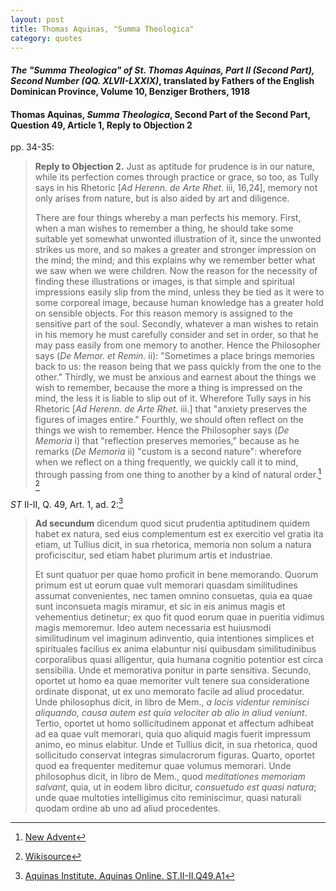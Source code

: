 ```yaml
---
layout: post
title: Thomas Aquinas, "Summa Theologica"
category: quotes
---
```


#### *The "Summa Theologica" of St. Thomas Aquinas, Part II (Second Part), Second Number (QQ. XLVII-LXXIX)*, translated by Fathers of the English Dominican Province, Volume 10, Benziger Brothers, 1918

#### Thomas Aquinas, *Summa Theologica*, Second Part of the Second Part, Question 49, Article 1, Reply to Objection 2

pp. 34-35:

> **Reply to Objection 2.** Just as aptitude for prudence is in our nature, while its perfection comes through practice or grace, so too, as Tully says in his Rhetoric \[*Ad Herenn. de Arte Rhet.* iii, 16,24\], memory not only arises from nature, but is also aided by art and diligence.
>
> There are four things whereby a man perfects his memory. First, when a man wishes to remember a thing, he should take some suitable yet somewhat unwonted illustration of it, since the unwonted strikes us more, and so makes a greater and stronger impression on the mind; the mind; and this explains why we remember better what we saw when we were children. Now the reason for the necessity of finding these illustrations or images, is that simple and spiritual impressions easily slip from the mind, unless they be tied as it were to some corporeal image, because human knowledge has a greater hold on sensible objects. For this reason memory is assigned to the sensitive part of the soul. Secondly, whatever a man wishes to retain in his memory he must carefully consider and set in order, so that he may pass easily from one memory to another. Hence the Philosopher says (*De Memor. et Remin.* ii): "Sometimes a place brings memories back to us: the reason being that we pass quickly from the one to the other." Thirdly, we must be anxious and earnest about the things we wish to remember, because the more a thing is impressed on the mind, the less it is liable to slip out of it. Wherefore Tully says in his Rhetoric \[*Ad Herenn. de Arte Rhet.* iii.\] that "anxiety preserves the figures of images entire." Fourthly, we should often reflect on the things we wish to remember. Hence the Philosopher says (*De Memoria* i) that "reflection preserves memories," because as he remarks (*De Memoria* ii) "custom is a second nature": wherefore when we reflect on a thing frequently, we quickly call it to mind, through passing from one thing to another by a kind of natural order.[^2] [^3]

[^2]: [New Advent](https://www.newadvent.org/summa/3049.htm)

[^3]: [Wikisource](https://en.wikisource.org/wiki/Summa_Theologiae)

*ST* II-II, Q. 49, Art. 1, ad. 2:[^4]

> **Ad secundum** dicendum quod sicut prudentia aptitudinem quidem habet ex natura, sed eius complementum est ex exercitio vel gratia ita etiam, ut Tullius dicit, in sua rhetorica, memoria non solum a natura proficiscitur, sed etiam habet plurimum artis et industriae.
>
> Et sunt quatuor per quae homo proficit in bene memorando. Quorum primum est ut eorum quae vult memorari quasdam similitudines assumat convenientes, nec tamen omnino consuetas, quia ea quae sunt inconsueta magis miramur, et sic in eis animus magis et vehementius detinetur; ex quo fit quod eorum quae in pueritia vidimus magis memoremur. Ideo autem necessaria est huiusmodi similitudinum vel imaginum adinventio, quia intentiones simplices et spirituales facilius ex anima elabuntur nisi quibusdam similitudinibus corporalibus quasi alligentur, quia humana cognitio potentior est circa sensibilia. Unde et memorativa ponitur in parte sensitiva. Secundo, oportet ut homo ea quae memoriter vult tenere sua consideratione ordinate disponat, ut ex uno memorato facile ad aliud procedatur. Unde philosophus dicit, in libro de Mem., *a locis videntur reminisci aliquando, causa autem est quia velociter ab alio in aliud veniunt*. Tertio, oportet ut homo sollicitudinem apponat et affectum adhibeat ad ea quae vult memorari, quia quo aliquid magis fuerit impressum animo, eo minus elabitur. Unde et Tullius dicit, in sua rhetorica, quod sollicitudo conservat integras simulacrorum figuras. Quarto, oportet quod ea frequenter meditemur quae volumus memorari. Unde philosophus dicit, in libro de Mem., quod *meditationes memoriam salvant*, quia, ut in eodem libro dicitur, *consuetudo est quasi natura*; unde quae multoties intelligimus cito reminiscimur, quasi naturali quodam ordine ab uno ad aliud procedentes.

[^4]: [Aquinas Institute. Aquinas Online. ST.II-II.Q49.A1](https://aquinas.cc/la/en/~ST.II-II.Q49.A1.Rep2)